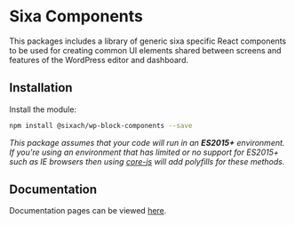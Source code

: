 # Sixa Components

This packages includes a library of generic sixa specific React components to be used for creating common UI elements shared between screens and features of the WordPress editor and dashboard.

## Installation

Install the module:

```bash
npm install @sixach/wp-block-components --save
```

_This package assumes that your code will run in an **ES2015+** environment. If you're using an environment that has limited or no support for ES2015+ such as IE browsers then using [core-js](https://github.com/zloirock/core-js) will add polyfills for these methods._

## Documentation

Documentation pages can be viewed [here](https://sixach.github.io/wp-block-components).